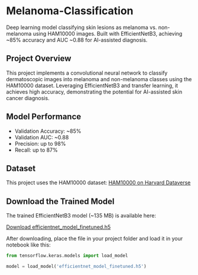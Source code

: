 # Melanoma-Classification
Deep learning model classifying skin lesions as melanoma vs. non-melanoma using HAM10000 images. Built with EfficientNetB3, achieving ~85% accuracy and AUC ~0.88 for AI-assisted diagnosis.

## Project Overview

This project implements a convolutional neural network to classify dermatoscopic images into melanoma and non-melanoma classes using the HAM10000 dataset. Leveraging EfficientNetB3 and transfer learning, it achieves high accuracy, demonstrating the potential for AI-assisted skin cancer diagnosis.

## Model Performance

- Validation Accuracy: ~85%
- Validation AUC: ~0.88
- Precision: up to 98%
- Recall: up to 87%

## Dataset

This project uses the HAM10000 dataset:
[HAM10000 on Harvard Dataverse](https://dataverse.harvard.edu/dataset.xhtml?persistentId=doi:10.7910/DVN/DBW86T)

## Download the Trained Model

The trained EfficientNetB3 model (~135 MB) is available here:

[Download efficientnet_model_finetuned.h5](https://drive.google.com/file/d/16Z1aQTZVtOJg5HPoD37LwSxyqh9dsVFL/view?usp=sharing)

After downloading, place the file in your project folder and load it in your notebook like this:

```python
from tensorflow.keras.models import load_model

model = load_model('efficientnet_model_finetuned.h5')

